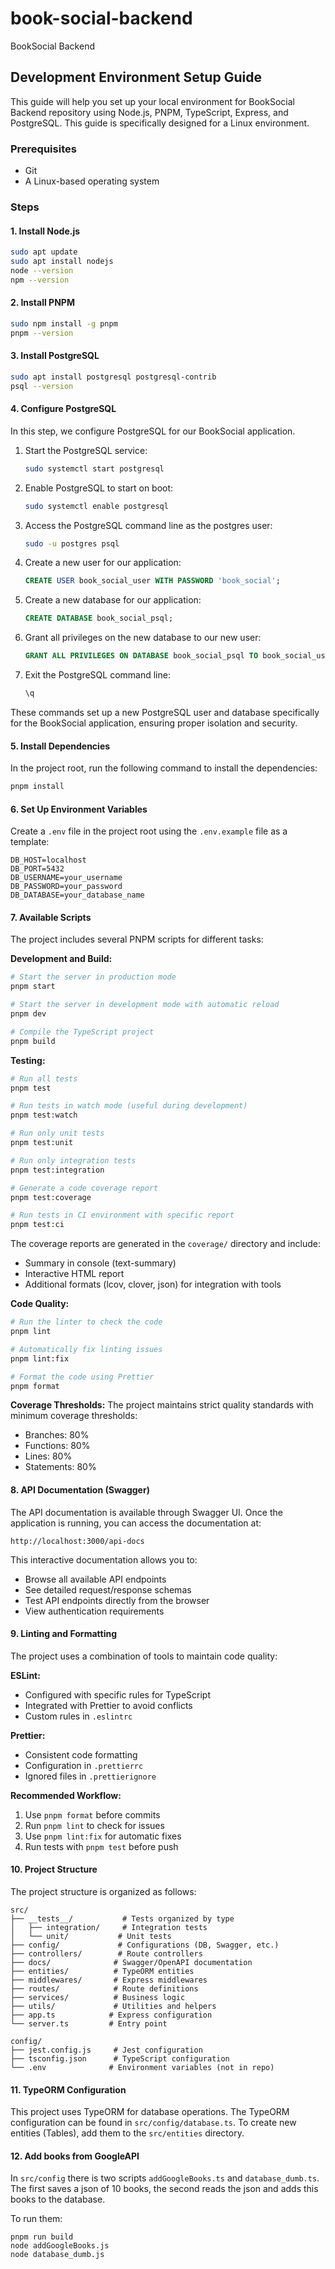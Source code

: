 # book-social-backend

BookSocial Backend

## Development Environment Setup Guide

This guide will help you set up your local environment for BookSocial Backend repository using Node.js, PNPM, TypeScript, Express, and PostgreSQL. This guide is specifically designed for a Linux environment.

### Prerequisites

- Git
- A Linux-based operating system

### Steps

#### 1. Install Node.js

```bash
sudo apt update
sudo apt install nodejs
node --version
npm --version
```

#### 2. Install PNPM

```bash
sudo npm install -g pnpm
pnpm --version
```

#### 3. Install PostgreSQL

```bash
sudo apt install postgresql postgresql-contrib
psql --version
```

#### 4. Configure PostgreSQL

In this step, we configure PostgreSQL for our BookSocial application.

1. Start the PostgreSQL service:

   ```bash
   sudo systemctl start postgresql
   ```

2. Enable PostgreSQL to start on boot:

   ```bash
   sudo systemctl enable postgresql
   ```

3. Access the PostgreSQL command line as the postgres user:

   ```bash
   sudo -u postgres psql
   ```

4. Create a new user for our application:

   ```sql
   CREATE USER book_social_user WITH PASSWORD 'book_social';
   ```

5. Create a new database for our application:

   ```sql
   CREATE DATABASE book_social_psql;
   ```

6. Grant all privileges on the new database to our new user:

   ```sql
   GRANT ALL PRIVILEGES ON DATABASE book_social_psql TO book_social_user;
   ```

7. Exit the PostgreSQL command line:
   ```sql
   \q
   ```

These commands set up a new PostgreSQL user and database specifically for the BookSocial application, ensuring proper isolation and security.

#### 5. Install Dependencies

In the project root, run the following command to install the dependencies:

```bash
pnpm install
```

#### 6. Set Up Environment Variables

Create a `.env` file in the project root using the `.env.example` file as a template:

```
DB_HOST=localhost
DB_PORT=5432
DB_USERNAME=your_username
DB_PASSWORD=your_password
DB_DATABASE=your_database_name
```

#### 7. Available Scripts

The project includes several PNPM scripts for different tasks:

**Development and Build:**

```bash
# Start the server in production mode
pnpm start

# Start the server in development mode with automatic reload
pnpm dev

# Compile the TypeScript project
pnpm build
```

**Testing:**

```bash
# Run all tests
pnpm test

# Run tests in watch mode (useful during development)
pnpm test:watch

# Run only unit tests
pnpm test:unit

# Run only integration tests
pnpm test:integration

# Generate a code coverage report
pnpm test:coverage

# Run tests in CI environment with specific report
pnpm test:ci
```

The coverage reports are generated in the `coverage/` directory and include:

- Summary in console (text-summary)
- Interactive HTML report
- Additional formats (lcov, clover, json) for integration with tools

**Code Quality:**

```bash
# Run the linter to check the code
pnpm lint

# Automatically fix linting issues
pnpm lint:fix

# Format the code using Prettier
pnpm format
```

**Coverage Thresholds:**
The project maintains strict quality standards with minimum coverage thresholds:

- Branches: 80%
- Functions: 80%
- Lines: 80%
- Statements: 80%

#### 8. API Documentation (Swagger)

The API documentation is available through Swagger UI. Once the application is running, you can access the documentation at:

```
http://localhost:3000/api-docs
```

This interactive documentation allows you to:

- Browse all available API endpoints
- See detailed request/response schemas
- Test API endpoints directly from the browser
- View authentication requirements

#### 9. Linting and Formatting

The project uses a combination of tools to maintain code quality:

**ESLint:**

- Configured with specific rules for TypeScript
- Integrated with Prettier to avoid conflicts
- Custom rules in `.eslintrc`

**Prettier:**

- Consistent code formatting
- Configuration in `.prettierrc`
- Ignored files in `.prettierignore`

**Recommended Workflow:**

1. Use `pnpm format` before commits
2. Run `pnpm lint` to check for issues
3. Use `pnpm lint:fix` for automatic fixes
4. Run tests with `pnpm test` before push

#### 10. Project Structure

The project structure is organized as follows:

```
src/
├── __tests__/           # Tests organized by type
│   ├── integration/     # Integration tests
│   └── unit/           # Unit tests
├── config/             # Configurations (DB, Swagger, etc.)
├── controllers/        # Route controllers
├── docs/              # Swagger/OpenAPI documentation
├── entities/          # TypeORM entities
├── middlewares/       # Express middlewares
├── routes/            # Route definitions
├── services/          # Business logic
├── utils/             # Utilities and helpers
├── app.ts            # Express configuration
└── server.ts         # Entry point

config/
├── jest.config.js     # Jest configuration
├── tsconfig.json      # TypeScript configuration
└── .env              # Environment variables (not in repo)
```

#### 11. TypeORM Configuration

This project uses TypeORM for database operations. The TypeORM configuration can be found in `src/config/database.ts`. To create new entities (Tables), add them to the `src/entities` directory.

#### 12. Add books from GoogleAPI

In `src/config` there is two scripts `addGoogleBooks.ts` and `database_dumb.ts`. The first saves a json of 10 books, the second reads the json and adds this books to the database.

To run them:

```
pnpm run build
node addGoogleBooks.js
node database_dumb.js
```
